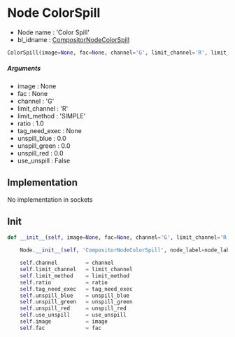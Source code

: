 # Node ColorSpill

- Node name : 'Color Spill'
- bl_idname : [CompositorNodeColorSpill](https://docs.blender.org/api/current/bpy.types.CompositorNodeColorSpill.html)


``` python
ColorSpill(image=None, fac=None, channel='G', limit_channel='R', limit_method='SIMPLE', ratio=1.0, tag_need_exec=None, unspill_blue=0.0, unspill_green=0.0, unspill_red=0.0, use_unspill=False, node_label=None, node_color=None, **kwargs)
```
##### Arguments

- image : None
- fac : None
- channel : 'G'
- limit_channel : 'R'
- limit_method : 'SIMPLE'
- ratio : 1.0
- tag_need_exec : None
- unspill_blue : 0.0
- unspill_green : 0.0
- unspill_red : 0.0
- use_unspill : False

## Implementation

No implementation in sockets

## Init

``` python
def __init__(self, image=None, fac=None, channel='G', limit_channel='R', limit_method='SIMPLE', ratio=1.0, tag_need_exec=None, unspill_blue=0.0, unspill_green=0.0, unspill_red=0.0, use_unspill=False, node_label=None, node_color=None, **kwargs):

    Node.__init__(self, 'CompositorNodeColorSpill', node_label=node_label, node_color=node_color, **kwargs)

    self.channel         = channel
    self.limit_channel   = limit_channel
    self.limit_method    = limit_method
    self.ratio           = ratio
    self.tag_need_exec   = tag_need_exec
    self.unspill_blue    = unspill_blue
    self.unspill_green   = unspill_green
    self.unspill_red     = unspill_red
    self.use_unspill     = use_unspill
    self.image           = image
    self.fac             = fac
```
